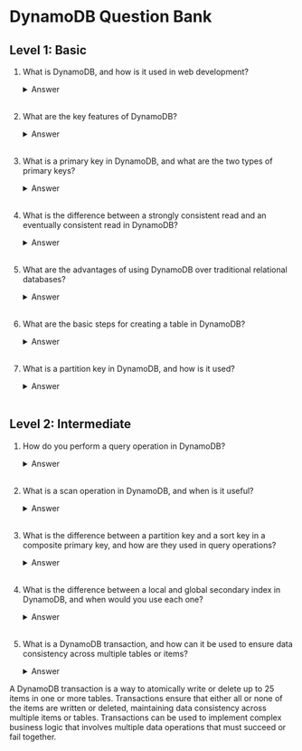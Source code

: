 # DynamoDB Question Bank

## Level 1: Basic

1. What is DynamoDB, and how is it used in web development?
    <details>
    <summary>Answer</summary>
    DynamoDB is a fully managed NoSQL database service that provides fast and predictable performance. It is used in web development to store and retrieve data for web applications.
    </details><br>

2. What are the key features of DynamoDB?
    <details>
    <summary>Answer</summary>
    The key features of DynamoDB include fast and predictable performance, automatic scaling, seamless data replication across multiple data centers, and built-in security features.
    </details><br>

3. What is a primary key in DynamoDB, and what are the two types of primary keys?
    <details>
    <summary>Answer</summary>
    A primary key is a unique identifier for each item in a DynamoDB table. The two types of primary keys are partition keys, which are used to distribute data across partitions, and composite keys, which consist of a partition key and a sort key.
    </details><br>

4. What is the difference between a strongly consistent read and an eventually consistent read in DynamoDB?
    <details>
    <summary>Answer</summary>
    A strongly consistent read returns the most up-to-date data, while an eventually consistent read may return stale data that has not yet been fully propagated across all DynamoDB replicas.
    </details><br>

5. What are the advantages of using DynamoDB over traditional relational databases?
    <details>
    <summary>Answer</summary>
    DynamoDB offers automatic scaling, low latency, and high throughput at any scale, without the need for complex indexing or sharding strategies. It is also fully managed, meaning that AWS handles the maintenance and administration of the database.
    </details><br>

6. What are the basic steps for creating a table in DynamoDB?
    <details>
    <summary>Answer</summary>
    The basic steps for creating a table in DynamoDB are to define the table's primary key, specify the table's read and write capacity, and create any local or global secondary indexes. Once the table is created, you can begin adding and querying items.
    </details><br>

7. What is a partition key in DynamoDB, and how is it used?
    <details>
    <summary>Answer</summary>
    A partition key is the primary key for a DynamoDB table and is used to partition data across multiple servers. When you query or update a table, DynamoDB uses the partition key to determine which server the data is stored on, enabling fast and efficient data access.
    </details><br>

## Level 2: Intermediate

1. How do you perform a query operation in DynamoDB?
    <details>
    <summary>Answer</summary>
    To perform a query operation in DynamoDB, you need to provide a partition key value and a condition that specifies the sort key value. This will return all items in the table that match the provided partition key and condition.
    </details><br>

2. What is a scan operation in DynamoDB, and when is it useful?
    <details>
    <summary>Answer</summary>
    A scan operation in DynamoDB reads every item in a table and returns all items that match the provided condition. It can be useful for searching for items that do not have a partition key or sort key value that matches a specific value.
    </details><br>

3. What is the difference between a partition key and a sort key in a composite primary key, and how are they used in query operations?
    <details>
    <summary>Answer</summary>
    A scan operation in DynamoDB reads every item in a table and returns all items that match the provided condition. It can be useful for searching for items that do not have a partition key or sort key value that matches a specific value.
    </details><br>

4. What is the difference between a local and global secondary index in DynamoDB, and when would you use each one?
    <details>
    <summary>Answer</summary>
    A local secondary index (LSI) is an index that has the same partition key as the base table but a different sort key. It can only be created when the table is created, and it is limited to a single partition. A global secondary index (GSI) is an index that has a different partition key and sort key than the base table. It can span multiple partitions, and it can be created at any time. LSIs are useful for optimizing queries within a single partition, while GSIs are useful for optimizing queries across multiple partitions.
    </details><br>

5. What is a DynamoDB transaction, and how can it be used to ensure data consistency across multiple tables or items?
    <details>
    <summary>Answer</summary>
A DynamoDB transaction is a way to atomically write or delete up to 25 items in one or more tables. Transactions ensure that either all or none of the items are written or deleted, maintaining data consistency across multiple items or tables. Transactions can be used to implement complex business logic that involves multiple data operations that must succeed or fail together.
    </details><br>
